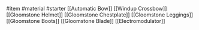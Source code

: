 #item #material #starter 
[[Automatic Bow]]
[[Windup Crossbow]]
[[Gloomstone Helmet]]
[[Gloomstone Chestplate]]
[[Gloomstone Leggings]]
[[Gloomstone Boots]]
[[Gloomstone Blade]]
[[Electromodulator]]